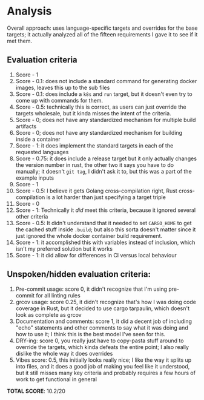 # Analysis

Overall approach: uses language-specific targets and overrides for the base targets; it actually analyzed all of the
fifteen requirements I gave it to see if it met them.

## Evaluation criteria

1.  Score - 1
2.  Score - 0.1: does not include a standard command for generating docker images, leaves this up to the sub files
3.  Score - 0.1: does include a `k8s` and `run` target, but it doesn't even try to come up with commands for them.
4.  Score - 0.5: technically this is correct, as users can just override the targets wholesale, but it kinda misses the
    intent of the criteria.
5.  Score - 0; does not have any standardized mechanism for multiple build artifacts
6.  Score - 0; does not have any standardized mechanism for building inside a container
7.  Score - 1: it does implement the standard targets in each of the requested languages
8.  Score - 0.75: it does include a release target but it only actually changes the version number in rust, the other
    two it says you have to do manually; it doesn't `git tag`, I didn't ask it to, but this was a part of the example
    inputs
9.  Score - 1
10. Score - 0.5: I believe it gets Golang cross-compilation right, Rust cross-compilation is a lot harder than just
    specifying a target triple
11. Score - 0
12. Score - 1: Technically it _did_ meet this criteria, because it ignored several other criteria
13. Score - 0.5: It didn't understand that it needed to set `CARGO_HOME` to get the cached stuff inside `.build`; but
    also this sorta doesn't matter since it just ignored the whole docker container build requirement.
14. Score - 1: it accomplished this with variables instead of inclusion, which isn't my preferred solution but it works
15. Score - 1: it did allow for differences in CI versus local behaviour

## Unspoken/hidden evaluation criteria:

1.  Pre-commit usage: score 0, it didn't recognize that I'm using pre-commit for all linting rules
2.  grcov usage: score 0.25, it didn't recognize that's how I was doing code coverage in Rust, but it decided to use
    cargo tarpaulin, which doesn't look as complete as grcov
3.  Documentation and comments: score 1, it did a decent job of including "echo" statements and other comments to say
    what it was doing and how to use it; I think this is the best model I've seen for this.
4.  DRY-ing: score 0, you really just have to copy-pasta stuff around to override the targets, which kinda defeats the
    entire point; I also really dislike the whole way it does overrides
5.  Vibes score: 0.5, this initially looks really nice; I like the way it splits up into files, and it does a good job
    of making you feel like it understood, but it still misses many key criteria and probably requires a few hours of
    work to get functional in general

**TOTAL SCORE**: 10.2/20
